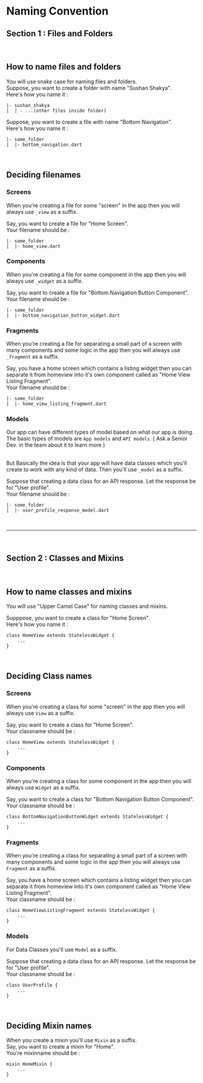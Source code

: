 # Naming Convention

## Section 1 : Files and Folders

<br>

## How to name files and folders

You will use snake case for naming files and folders.<br>
Suppose, you want to create a folder with name "Sushan Shakya".<br> Here's how you name it : 

    |- sushan_shakya
    |  | - ...(other files inside folder)

Suppose, you want to create a file with name "Bottom Navigation".<br> Here's how you name it :

    |- some_folder
    |  |- bottom_navigation.dart

<br>

## Deciding filenames

### Screens

When you're creating a file for some "screen" in the app then you will always use `_view` as a suffix.<br>

Say, you want to create a file for "Home Screen".<br>
Your filename should be :

    |- some_folder
    |  |- home_view.dart


### Components

When you're creating a file for some component in the app then you will always use `_widget` as a suffix.<br>

Say, you want to create a file for "Bottom Navigation Button Component".<br>
Your filename should be :

    |- some_folder
    |  |- bottom_navigation_button_widget.dart


### Fragments

When you're creating a file for separating a small part of a screen with many components and some logic in the app then you will always use `_fragment` as a suffix.<br>

Say, you have a home screen which contains a listing widget then you can separate it from homeview into it's own component called as "Home View Listing Fragment".<br>
Your filename should be :

    |- some_folder
    |  |- home_view_listing_fragment.dart

### Models

Our app can have different types of model based on what our app is doing. The basic types of models are `App models` and `API models`. ( Ask a Senior Dev. in the team about it to learn more )<br><br>

But Basically the idea is that your app will have data classes which you'll create to work with any kind of data. Then you'll use `_model` as a suffix.<br>

Suppose that creating a data class for an API response. Let the response be for "User profile".<br>
Your filename should be :

    |- some_folder
    |  |- user_profile_response_model.dart

<br>
<hr>
<br>

## Section 2 : Classes and Mixins

<br>

## How to name classes and mixins

You will use "Upper Camel Case" for naming classes and mixins.<br> 

Supppose, you want to create a class for "Home Screen".<br>
Here's how you name it :

    class HomeView extends StatelessWidget {
        ... 
    }

<br>

## Deciding Class names

### Screens

When you're creating a class for some "screen" in the app then you will always use `View` as a suffix.<br>

Say, you want to create a class for "Home Screen".<br>
Your classname should be :

    class HomeView extends StatelessWidget {
        ...
    }


### Components

When you're creating a class for some component in the app then you will always use `Widget` as a suffix.<br>

Say, you want to create a class for "Bottom Navigation Button Component".<br>
Your classname should be :

    class BottomNavigationButtonWidget extends StatelessWidget {
        ...
    }


### Fragments

When you're creating a class for separating a small part of a screen with many components and some logic in the app then you will always use `Fragment` as a suffix.<br>

Say, you have a home screen which contains a listing widget then you can separate it from homeview into it's own component called as "Home View Listing Fragment".<br>
Your classname should be :

    class HomeViewListingFragment extends StatelessWidget {
        ...
    }

### Models

For Data Classes you'll use `Model` as a suffix.<br>

Suppose that creating a data class for an API response. Let the response be for "User profile".<br>
Your classname should be :

    class UserProfile {
        ...
    }

<br>

## Deciding Mixin names

When you create a mixin you'll use `Mixin` as a suffix.<br>
Say, you want to create a mixin for "Home".<br>
You're mixinname should be :

    mixin HomeMixin {
        ...
    }
    

